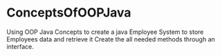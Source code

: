 # ConceptsOfOOPJava
Using OOP Java Concepts to create a java Employee System 
to store Employees data and retrieve it 
Create the all needed methods through an interface.
